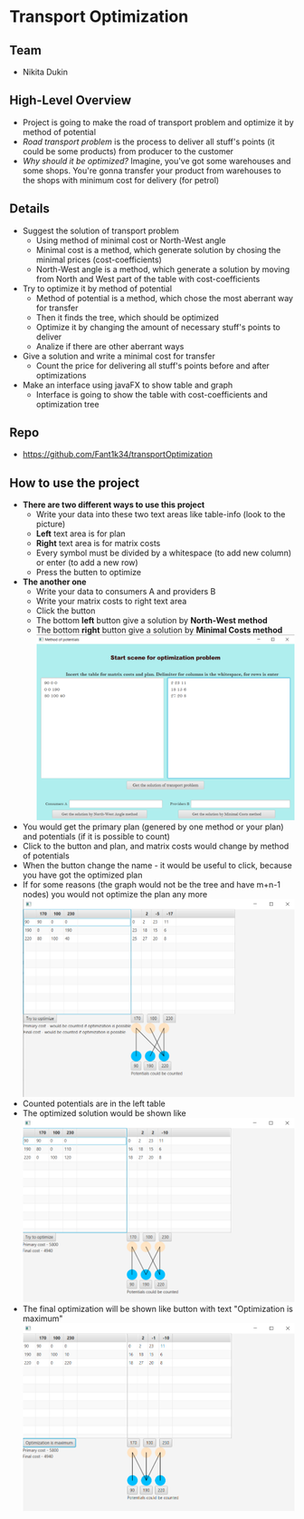 # **Transport Optimization**

## Team
- Nikita Dukin
## High-Level Overview
- Project is going to make the road of transport problem and optimize it by method of potential
- *Road transport problem* is the process to deliver all stuff's points (it could be some products) from producer to the customer
- *Why should it be optimized?* Imagine, you've got some warehouses and some shops. You're gonna transfer your product from warehouses to the shops with minimum cost for delivery (for petrol)  
## Details
- Suggest the solution of transport problem
  - Using method of minimal cost or North-West angle
  - Minimal cost is a method, which generate solution by chosing the minimal prices (cost-coefficients)
  - North-West angle is a method, which generate a solution by moving from North and West part of the table with cost-coefficients
- Try to optimize it by method of potential
  - Method of potential is a method, which chose the most aberrant way for transfer
  - Then it finds the tree, which should be optimized
  - Optimize it by changing the amount of necessary stuff's points to deliver
  - Analize if there are other aberrant ways  
- Give a solution and write a minimal cost for transfer
  - Count the price for delivering all stuff's points before and after optimizations  
- Make an interface using javaFX to show table and graph
  - Interface is going to show the table with cost-coefficients and optimization tree
## Repo
- https://github.com/Fant1k34/transportOptimization
## How to use the project
- **There are two different ways to use this project**
  - Write your data into these two text areas like table-info (look to the picture)
  - **Left** text area is for plan
  - **Right** text area is for matrix costs
  - Every symbol must be divided by a whitespace (to add new column) or enter (to add a new row)
  - Press the butten to optimize
- **The another one**
  - Write your data to consumers A and providers B
  - Write your matrix costs to right text area
  - Click the button
  - The bottom **left** button give a solution by **North-West method**
  - The bottom **right** button give a solution by **Minimal Costs method**
![Что-то пошло не так](description/first.png "Главное меню")
- You would get the primary plan (genered by one method or your plan) and potentials (if it is possible to count)
- Click to the button and plan, and matrix costs would change by method of potentials
- When the button change the name - it would be useful to click, because you have got the optimized plan
- If for some reasons (the graph would not be the tree and have m+n-1 nodes) you would not optimize the plan any more
![Что-то пошло не так](description/second.png "Начало оптимизации")
- Counted potentials are in the left table
- The optimized solution would be shown like
![Что-то пошло не так](description/third.png "Середина оптимизации")
- The final optimization will be shown like button with text "Optimization is maximum"
![Что-то пошло не так](description/fouth.png "Конец оптимизации")
